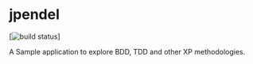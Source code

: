 # jpendel

[![build status](https://travis-ci.org/MarkDechamps/jpendel.svg?branch=master)]

A Sample application to explore BDD, TDD and other XP methodologies.
